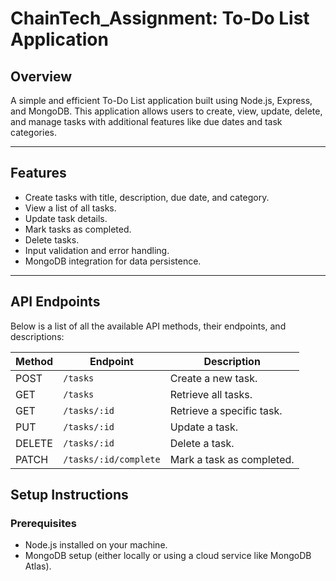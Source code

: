 # ChainTech_Assignment: To-Do List Application

## **Overview**
A simple and efficient To-Do List application built using Node.js, Express, and MongoDB. This application allows users to create, view, update, delete, and manage tasks with additional features like due dates and task categories.

---

## **Features**
- Create tasks with title, description, due date, and category.
- View a list of all tasks.
- Update task details.
- Mark tasks as completed.
- Delete tasks.
- Input validation and error handling.
- MongoDB integration for data persistence.

---

## API Endpoints

Below is a list of all the available API methods, their endpoints, and descriptions:

| Method | Endpoint                | Description                           |
|--------|-------------------------|---------------------------------------|
| POST   | `/tasks`                | Create a new task.                   |
| GET    | `/tasks`                | Retrieve all tasks.                  |
| GET    | `/tasks/:id`            | Retrieve a specific task.            |
| PUT    | `/tasks/:id`            | Update a task.                       |
| DELETE | `/tasks/:id`            | Delete a task.                       |
| PATCH  | `/tasks/:id/complete`   | Mark a task as completed.            |

## Setup Instructions

### Prerequisites
- Node.js installed on your machine.
- MongoDB setup (either locally or using a cloud service like MongoDB Atlas).

